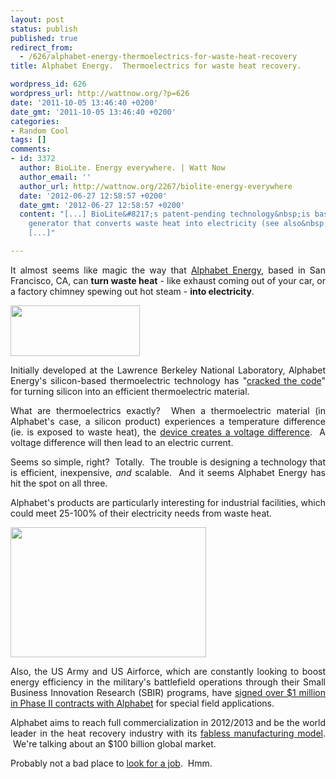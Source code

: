 ```yaml
---
layout: post
status: publish
published: true
redirect_from:
  - /626/alphabet-energy-thermoelectrics-for-waste-heat-recovery
title: Alphabet Energy.  Thermoelectrics for waste heat recovery.

wordpress_id: 626
wordpress_url: http://wattnow.org/?p=626
date: '2011-10-05 13:46:40 +0200'
date_gmt: '2011-10-05 13:46:40 +0200'
categories:
- Random Cool
tags: []
comments:
- id: 3372
  author: BioLite. Energy everywhere. | Watt Now
  author_email: ''
  author_url: http://wattnow.org/2267/biolite-energy-everywhere
  date: '2012-06-27 12:58:57 +0200'
  date_gmt: '2012-06-27 12:58:57 +0200'
  content: "[...] BioLite&#8217;s patent-pending technology&nbsp;is based on a thermoelectric
    generator that converts waste heat into electricity (see also&nbsp;Alphabet Energy)&nbsp;to
    [...]"

---
```

<p style="text-align: justify;">It almost seems like magic the way that <a href="http://alphabetenergy.com/">Alphabet Energy</a>, based in San Francisco, CA, can <strong>turn waste heat</strong> - like exhaust coming out of your car, or a factory chimney spewing out hot steam - <strong>into electricity</strong>.</p>
<p style="text-align: justify;"><a href="{{ 'assets/from-wordpress/uploads/2011/10/alphabet-energy.png' | relative_url }}"><img class="size-full wp-image-627 alignnone" title="alphabet energy" src="{{ 'assets/from-wordpress/uploads/2011/10/alphabet-energy.png' | relative_url }}" alt="" width="207" height="81" /></a></p>
<p style="text-align: justify;">Initially developed at the Lawrence Berkeley National Laboratory, Alphabet Energy's silicon-based thermoelectric technology has "<a href="http://alphabetenergy.com/index.php?action=products">cracked the code</a>" for turning silicon into an efficient thermoelectric material.</p>
<p style="text-align: justify;">What are thermoelectrics exactly? &nbsp;When a thermoelectric material (in Alphabet's case, a silicon product) experiences a temperature difference (ie. is exposed to waste heat), the <a href="http://en.wikipedia.org/wiki/Thermoelectric_effect">device creates a voltage difference</a>. &nbsp;A voltage difference will then lead to an electric current.</p>
<p style="text-align: justify;">Seems so simple, right? &nbsp;Totally. &nbsp;The trouble is designing a technology that is efficient, inexpensive, <em>and</em> scalable. &nbsp;And it seems Alphabet Energy has hit the spot on all three.</p>
<p style="text-align: justify;">Alphabet's products are particularly interesting for industrial facilities, which could meet 25-100% of their electricity needs from waste heat.</p>
<p style="text-align: justify;"><a href="{{ 'assets/from-wordpress/uploads/2011/10/factory-chimney.jpg' | relative_url }}"><img class="size-full wp-image-629 alignnone" title="Global Warming" src="{{ 'assets/from-wordpress/uploads/2011/10/factory-chimney.jpg' | relative_url }}" alt="" width="313" height="208" /></a></p>
<p style="text-align: justify;">Also, the US Army and US Airforce, which are constantly looking to boost energy efficiency in the military's battlefield operations through their Small Business Innovation Research (SBIR) programs, have&nbsp;<a href="http://www.pitchengine.com/zingpr/alphabet-energy-awarded-148m-in-sbir-phase-ii-contracts/127639/">signed over $1 million in Phase II contracts with Alphabet</a>&nbsp;for special field applications.</p>
<p style="text-align: justify;">Alphabet aims to reach full commercialization in 2012/2013 and be the world leader in the heat recovery industry with its <a href="http://en.wikipedia.org/wiki/Fabless_semiconductor_company">fabless manufacturing model</a>. &nbsp;We're talking about an $100 billion global market.</p>
<p style="text-align: justify;">Probably not a bad place to <a href="http://alphabetenergy.com/index.php?action=careers">look for a job</a>. &nbsp;Hmm.</p>
